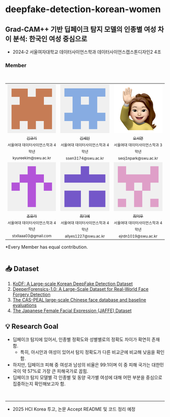 # deepfake-detection-korean-women
## Grad-CAM++ 기반 딥페이크 탐지 모델의 인종별 여성 차이 분석: 한국인 여성 중심으로 
- 2024-2 서울여자대학교 데이터사이언스학과 데이터사이언스캡스톤디자인2 4조
### Member
<div align="center">
<br>
<table>
  <tr>
    <td align="center">
      <a href="https://github.com/kyuriya">
        <img src="./readme_photos/profile/kyuriya.png" width="200px;" alt=""/>
        <br />
        <sub>김규리</sub>
      </a>
        <br>
        <sub>서울여대 데이터사이언스학과 4학년</sub>
        <br>
        <sub>kyureekim@swu.ac.kr</sub>
    </td>
    <td align="center">
      <a href="https://github.com/seiinkiim">
        <img src="./readme_photos/profile/seiinkiim.png" width="200px;" alt=""/>
        <br />
        <sub>김세인</sub>
      </a>
        <br>
        <sub>서울여대 데이터사이언스학과 4학년</sub>
        <br>
        <sub>ssen3174@swu.ac.kr</sub>
    </td>
    <td align="center">
      <a href="https://github.com/sohds">
        <img src="./readme_photos/profile/sohds.png" width="200px;" alt=""/>
        <br />
        <sub>오서연</sub>
      </a>
        <br>
        <sub>서울여대 데이터사이언스학과 3학년</sub>
        <br>
        <sub>seoj1npark@swu.ac.kr</sub>
    </td>
  </tr>
  <tr>
    <td align="center">
      <a href="https://github.com/stxllaaa">
        <img src="./readme_photos/profile/stxllaaa.png" width="200px;" alt=""/>
        <br />
        <sub>조유라</sub>
      </a>
        <br>
        <sub>서울여대 데이터사이언스학과 4학년</sub>
        <br>
        <sub>stxllaaa03@gmail.com</sub>
    </td>
    <td align="center">
      <a href="https://github.com/Choi-Daye">
        <img src="./readme_photos/profile/Choi-Daye.png" width="200px;" alt=""/>
        <br />
        <sub>최다예</sub>
      </a>
        <br>
        <sub>서울여대 데이터사이언스학과 4학년</sub>
        <br>
        <sub>allyes1227@swu.ac.kr</sub>
    </td>
    <td align="center">
      <a href="https://github.com/ejrdn">
        <img src="./readme_photos/profile/ejrdn.png" width="200px;" alt=""/>
        <br />
        <sub>최덕우</sub>
      </a>
        <br>
        <sub>서울여대 데이터사이언스학과 4학년</sub>
        <br>
        <sub>ejrdn1019@swu.ac.kr</sub>
    </td>
  </tr>
</table>
</div>
*Every Member has equal contribution.
<br>
<br>

## 📥 Dataset
1. <a href="https://deepbrainai-research.github.io/kodf/">KoDF: A Large-scale Korean DeepFake Detection Dataset </a>
2. <a href="https://liming-jiang.com/projects/DrF1/DrF1.html">DeeperForensics-1.0: A Large-Scale Dataset for Real-World Face Forgery Detection</a>
3. <a href="https://ieeexplore.ieee.org/document/4404053">The CAS-PEAL large-scale Chinese face database and baseline evaluations</a>
4. <a href="https://paperswithcode.com/dataset/jaffe">The Japanese Female Facial Expression (JAFFE) Dataset</a>

## 💡 Research Goal
- 딥페이크 탐지에 있어서, 인종별 정확도와 성별별로의 정확도 차이가 확연히 존재함.
  - 특히, 아시안과 여성이 있어서 탐지 정확도가 다른 비교군에 비교해 낮음을 확인함.
- 하지만, 딥페이크 피해 중 여성과 남성의 비율은 99:1이며 이 중 피해 국가는 대한민국이 약 57%로 가장 큰 피해국가로 꼽힘.
- 딥페이크 탐지 모델별 각 인종별 및 동양 국가별 여성에 대해 어떤 부분을 중심으로 집중하는지 확인해보고자 함.

<br>

---
- 2025 HCI Korea 투고, 논문 Accept README 및 코드 정리 예정